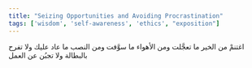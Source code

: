 ```yaml
---
title: "Seizing Opportunities and Avoiding Procrastination"
tags: ['wisdom', 'self-awareness', 'ethics', "exposition"]
---
```


 اغتنمْ من الخير ما تعجَّلت ومن الأهواء ما سوَّفت ومن النصب ما عاد عليك ولا تفرح بالبطالة ولا تجبُن عن العمل
